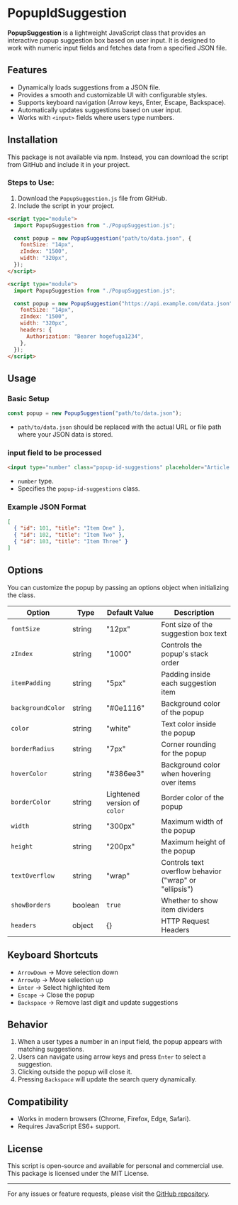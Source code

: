 # PopupIdSuggestion

**PopupSuggestion** is a lightweight JavaScript class that provides an interactive popup suggestion box based on user input. It is designed to work with numeric input fields and fetches data from a specified JSON file.

## Features

- Dynamically loads suggestions from a JSON file.
- Provides a smooth and customizable UI with configurable styles.
- Supports keyboard navigation (Arrow keys, Enter, Escape, Backspace).
- Automatically updates suggestions based on user input.
- Works with `<input>` fields where users type numbers.

## Installation

This package is not available via npm. Instead, you can download the script from GitHub and include it in your project.

### Steps to Use:

1. Download the `PopupSuggestion.js` file from GitHub.
2. Include the script in your project.

```html
<script type="module">
  import PopupSuggestion from "./PopupSuggestion.js";

  const popup = new PopupSuggestion("path/to/data.json", {
    fontSize: "14px",
    zIndex: "1500",
    width: "320px",
  });
</script>
```

```html
<script type="module">
  import PopupSuggestion from "./PopupSuggestion.js";

  const popup = new PopupSuggestion("https://api.example.com/data.json", {
    fontSize: "14px",
    zIndex: "1500",
    width: "320px",
    headers: {
      Authorization: "Bearer hogefuga1234",
    },
  });
</script>
```

## Usage

### Basic Setup

```javascript
const popup = new PopupSuggestion("path/to/data.json");
```

- `path/to/data.json` should be replaced with the actual URL or file path where your JSON data is stored.

### input field to be processed

```html
<input type="number" class="popup-id-suggestions" placeholder="Article ID" />
```

- `number` type.
- Specifies the `popup-id-suggestions` class.

### Example JSON Format

```json
[
  { "id": 101, "title": "Item One" },
  { "id": 102, "title": "Item Two" },
  { "id": 103, "title": "Item Three" }
]
```

## Options

You can customize the popup by passing an options object when initializing the class.

| Option            | Type    | Default Value                | Description                                            |
| ----------------- | ------- | ---------------------------- | ------------------------------------------------------ |
| `fontSize`        | string  | "12px"                       | Font size of the suggestion box text                   |
| `zIndex`          | string  | "1000"                       | Controls the popup's stack order                       |
| `itemPadding`     | string  | "5px"                        | Padding inside each suggestion item                    |
| `backgroundColor` | string  | "#0e1116"                    | Background color of the popup                          |
| `color`           | string  | "white"                      | Text color inside the popup                            |
| `borderRadius`    | string  | "7px"                        | Corner rounding for the popup                          |
| `hoverColor`      | string  | "#386ee3"                    | Background color when hovering over items              |
| `borderColor`     | string  | Lightened version of `color` | Border color of the popup                              |
| `width`           | string  | "300px"                      | Maximum width of the popup                             |
| `height`          | string  | "200px"                      | Maximum height of the popup                            |
| `textOverflow`    | string  | "wrap"                       | Controls text overflow behavior ("wrap" or "ellipsis") |
| `showBorders`     | boolean | `true`                       | Whether to show item dividers                          |
| `headers`         | object  | {}                           | HTTP Request Headers                                   |

## Keyboard Shortcuts

- `ArrowDown` → Move selection down
- `ArrowUp` → Move selection up
- `Enter` → Select highlighted item
- `Escape` → Close the popup
- `Backspace` → Remove last digit and update suggestions

## Behavior

1. When a user types a number in an input field, the popup appears with matching suggestions.
2. Users can navigate using arrow keys and press `Enter` to select a suggestion.
3. Clicking outside the popup will close it.
4. Pressing `Backspace` will update the search query dynamically.

## Compatibility

- Works in modern browsers (Chrome, Firefox, Edge, Safari).
- Requires JavaScript ES6+ support.

## License

This script is open-source and available for personal and commercial use.
This package is licensed under the MIT License.

---

For any issues or feature requests, please visit the [GitHub repository](#).

